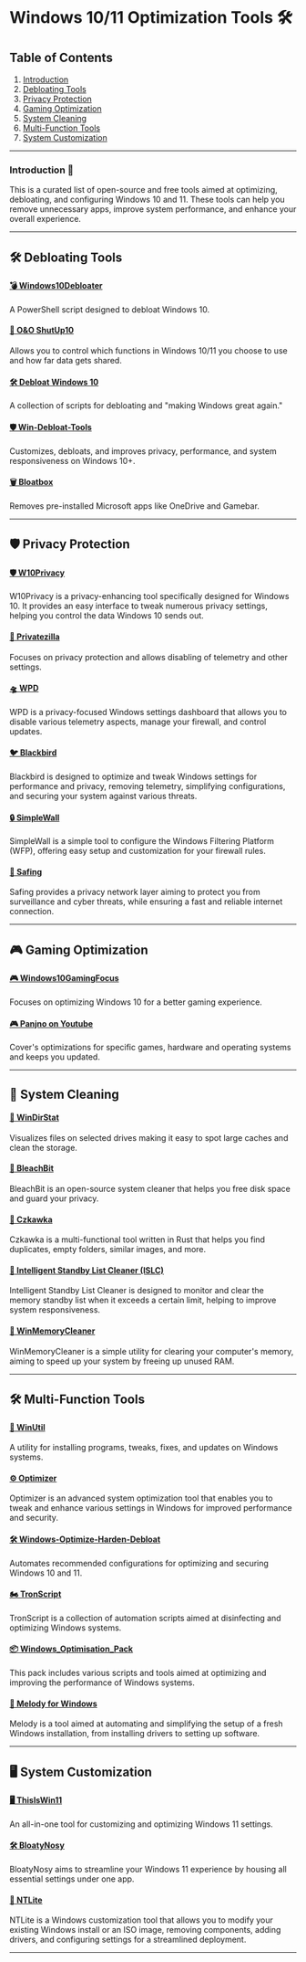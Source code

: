 # Windows 10/11 Optimization Tools 🛠️

## Table of Contents
1. [Introduction](#introduction-)
2. [Debloating Tools](#%EF%B8%8F-debloating-tools)
3. [Privacy Protection](#%EF%B8%8F-privacy-protection)
4. [Gaming Optimization](#-gaming-optimization)
5. [System Cleaning](#-system-cleaning)
6. [Multi-Function Tools](#%EF%B8%8F-multi-function-tools)
7. [System Customization](#%EF%B8%8F-system-customization)

---

### Introduction 📝

This is a curated list of open-source and free tools aimed at optimizing, debloating, and configuring Windows 10 and 11. These tools can help you remove unnecessary apps, improve system performance, and enhance your overall experience.

---
## 🛠️ Debloating Tools
#### [💣 Windows10Debloater](https://github.com/Sycnex/Windows10Debloater)
A PowerShell script designed to debloat Windows 10.

#### [🤫 O&O ShutUp10](https://www.oo-software.com/en/shutup10)
Allows you to control which functions in Windows 10/11 you choose to use and how far data gets shared.

#### [🛠️ Debloat Windows 10](https://github.com/W4RH4WK/Debloat-Windows-10)
A collection of scripts for debloating and "making Windows great again."

#### [🛡️ Win-Debloat-Tools](https://github.com/LeDragoX/Win-Debloat-Tools)
Customizes, debloats, and improves privacy, performance, and system responsiveness on Windows 10+.

#### [🗑️ Bloatbox](https://github.com/builtbybel/bloatbox)
Removes pre-installed Microsoft apps like OneDrive and Gamebar.

---

## 🛡️ Privacy Protection

#### [🛡️ W10Privacy](https://www.w10privacy.de/english-home/)
W10Privacy is a privacy-enhancing tool specifically designed for Windows 10. It provides an easy interface to tweak numerous privacy settings, helping you control the data Windows 10 sends out.

#### [🦖 Privatezilla](https://github.com/builtbybel/privatezilla)
Focuses on privacy protection and allows disabling of telemetry and other settings.

#### [🛸 WPD](https://wpd.app/)
WPD is a privacy-focused Windows settings dashboard that allows you to disable various telemetry aspects, manage your firewall, and control updates.

#### [🐦 Blackbird](https://www.getblackbird.net/)
Blackbird is designed to optimize and tweak Windows settings for performance and privacy, removing telemetry, simplifying configurations, and securing your system against various threats.

#### [🔒 SimpleWall](https://www.henrypp.org/product/simplewall)
SimpleWall is a simple tool to configure the Windows Filtering Platform (WFP), offering easy setup and customization for your firewall rules.

#### [🔐 Safing](https://safing.io/)
Safing provides a privacy network layer aiming to protect you from surveillance and cyber threats, while ensuring a fast and reliable internet connection.


---

## 🎮 Gaming Optimization 

#### [🎮 Windows10GamingFocus](https://github.com/DaddyMadu/Windows10GamingFocus)
Focuses on optimizing Windows 10 for a better gaming experience.

#### [🎮 Panjno on Youtube](https://www.youtube.com/channel/UCXKZHfs9sDLYV9HDuz9MLDA)
Cover's optimizations for specific games, hardware and operating systems and keeps you updated.

---

## 🧹 System Cleaning

#### [🌳 WinDirStat](https://windirstat.net/)
Visualizes files on selected drives making it easy to spot large caches and clean the storage.

#### [🧪 BleachBit](https://www.bleachbit.org/)
BleachBit is an open-source system cleaner that helps you free disk space and guard your privacy.

#### [🔎 Czkawka](https://github.com/qarmin/czkawka)
Czkawka is a multi-functional tool written in Rust that helps you find duplicates, empty folders, similar images, and more.

#### [🧹 Intelligent Standby List Cleaner (ISLC)](https://www.wagnardsoft.com/content/Intelligent-standby-list-cleaner-ISLC-v1029-Released)
Intelligent Standby List Cleaner is designed to monitor and clear the memory standby list when it exceeds a certain limit, helping to improve system responsiveness.

#### [🧼 WinMemoryCleaner](https://github.com/IgorMundstein/WinMemoryCleaner)
WinMemoryCleaner is a simple utility for clearing your computer's memory, aiming to speed up your system by freeing up unused RAM.

---

## 🛠️ Multi-Function Tools


#### [🔧 WinUtil](https://github.com/ChrisTitusTech/winutil)
A utility for installing programs, tweaks, fixes, and updates on Windows systems.

#### [⚙️ Optimizer](https://github.com/hellzerg/optimizer)
Optimizer is an advanced system optimization tool that enables you to tweak and enhance various settings in Windows for improved performance and security.

#### [🛠️ Windows-Optimize-Harden-Debloat](https://github.com/simeononsecurity/Windows-Optimize-Harden-Debloat)
Automates recommended configurations for optimizing and securing Windows 10 and 11.

#### [🏍 TronScript](https://www.reddit.com/r/TronScript/)
TronScript is a collection of automation scripts aimed at disinfecting and optimizing Windows systems.

#### [📦 Windows_Optimisation_Pack](https://github.com/Marvin700/Windows_Optimisation_Pack)
This pack includes various scripts and tools aimed at optimizing and improving the performance of Windows systems.

#### [🎵 Melody for Windows](https://github.com/ionuttbara/melody_windows)
Melody is a tool aimed at automating and simplifying the setup of a fresh Windows installation, from installing drivers to setting up software.


---

## 🖥️ System Customization 

#### [🖥️ ThisIsWin11](https://github.com/builtbybel/ThisIsWin11)
An all-in-one tool for customizing and optimizing Windows 11 settings.

#### [🛠️ BloatyNosy](https://github.com/builtbybel/BloatyNosy)
BloatyNosy aims to streamline your Windows 11 experience by housing all essential settings under one app.

#### [🔩 NTLite](https://www.ntlite.com/)
NTLite is a Windows customization tool that allows you to modify your existing Windows install or an ISO image, removing components, adding drivers, and configuring settings for a streamlined deployment.

---
